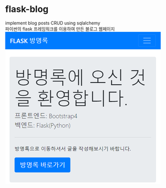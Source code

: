 # flask-blog
implement blog posts CRUD using sqlalchemy   
파이썬의 flask 프레임워크를 이용하여 만든 블로그 웹페이지   
![인덱스](https://github.com/Guest-01/flask-blog/blob/master/frontpage.PNG?raw=true)

